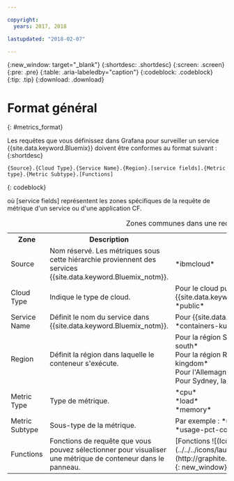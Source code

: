 ```yaml
---

copyright:
  years: 2017, 2018

lastupdated: "2018-02-07"

---
```


{:new_window: target="_blank"}
{:shortdesc: .shortdesc}
{:screen: .screen}
{:pre: .pre}
{:table: .aria-labeledby="caption"}
{:codeblock: .codeblock}
{:tip: .tip}
{:download: .download}


# Format général
{: #metrics_format}

Les requêtes que vous définissez dans Grafana pour surveiller un service {{site.data.keyword.Bluemix}} doivent être conformes au format suivant : {:shortdesc}

```
{Source}.{Cloud Type}.{Service Name}.{Region}.[service fields].{Metric type}.{Metric Subtype}.[Functions]
```
{: codeblock}

où [service fields] représentent les zones spécifiques de la requête de métrique d'un service ou d'une application CF.  

<table>
  <caption>Zones communes dans une requête</caption>
  <tr>
    <th>Zone</th>
	<th>Description</th>
	<th>Valeur</th>
  </tr>
  <tr>
    <td>Source</td>
	<td>Nom réservé. Les métriques sous cette hiérarchie proviennent des services {{site.data.keyword.Bluemix_notm}}. </td>
	<td>*ibmcloud*</td>
  </tr>
  <tr>
    <td>Cloud Type</td>
	<td>Indique le type de cloud. </td>
	<td>Pour le cloud public {{site.data.keyword.Bluemix_notm}}, la valeur est *public*</td>
  </tr>
  <tr>
    <td>Service Name</td>
	  <td>Définit le nom du service dans {{site.data.keyword.Bluemix_notm}}.</td>
	  <td>Pour {{site.data.keyword.containershort}}, la valeur est *containers-kubernetes*</td>
  </tr>
  <tr>
    <td>Region</td>
	  <td>Définit la région dans laquelle le conteneur s'exécute. </td>
	  <td>Pour la région Sud des Etats-Unis, la valeur est *us-south* <br>Pour la région Royaume-Uni, la valeur est *united-kingdom*  <br>Pour l'Allemagne, la valeur est *frankfurt* <br>Pour Sydney, la valeur est *sydney* </td>
  </tr>
  <tr>
    <td>Metric Type</td>
	<td>Type de métrique. </td>
	<td>*cpu* <br>*load* <br>*memory*</td>
  </tr>
  <tr>
    <td>Metric Subtype</td>
	<td>Sous-type de la métrique. </td>
	<td>Par exemple : *usage*, *num-cores*, *usage-pct*, *usage-pct-container-requested*</td>
  </tr>
  <tr>
    <td>Functions</td>
    <td>Fonctions de requête que vous pouvez sélectionner pour visualiser une métrique de conteneur dans le panneau. </td>
    <td>[Fonctions ![(Icône de lien externe)](../../../icons/launch-glyph.svg "Icône de lien externe")](http://graphite.readthedocs.io/en/latest/functions.html){: new_window}</td>
   </tr>
</table>




